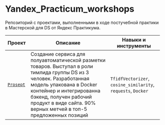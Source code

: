 # Yandex_Practicum_workshops

Репозиторий с проектами, выполненными в ходе постучебной практики в Мастерской для DS от Яндекс Практикума.

| **Проект**  | **Описание** |   **Навыки и инструменты** |
| --- | --- | --- |
| [`Prosept`](https://github.com/pzae/Yandex_Practicum_workshops/tree/main/Prosept) | Cоздание сервиса для полуавтоматической разметки товаров. Выступал в роли тимлида группы DS из 3 человек. Разработанная модель упакована в Docker контейнер и интегрированна бэкенд, получен рабочий продукт в виде сайта. 90% верных метчей в топ-5 предложенных позиций | `TfidfVectorizer`, `cosine_similarity`, `requests`, `Docker` |
